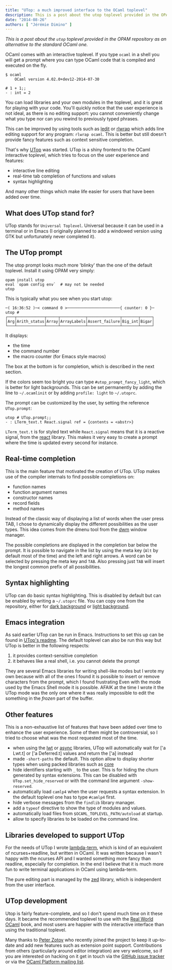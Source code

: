 ```yaml
---
title: "UTop: a much improved interface to the OCaml toplevel"
description: This is a post about the utop toplevel provided in the OPAM repository as an alternative to the standard OCaml one.
date: "2014-08-26"
authors: [ "Jérémie Dimino" ]
---
```


*This is a post about the `utop` toplevel provided in the OPAM
repository as an alternative to the standard OCaml one.*

OCaml comes with an interactive toplevel. If you type `ocaml` in a
shell you will get a prompt where you can type OCaml code that is
compiled and executed on the fly.

    $ ocaml
        OCaml version 4.02.0+dev12-2014-07-30

    # 1 + 1;;
    - : int = 2

You can load libraries and your own modules in the toplevel, and it is
great for playing with your code. You'll quickly notice that
the user experience is not ideal, as there is no editing support:
you cannot conveniently change what you type nor can you rewind to
previously typed phrases.

This can be improved by using tools such as
[ledit](http://pauillac.inria.fr/~ddr/ledit/) or
[rlwrap](http://freecode.com/projects/rlwrap) which adds line editing
support for any program: `rlwrap ocaml`. This is better but still
doesn't provide fancy features such as context sensitive completion.

That's why [UTop](https://github.com/diml/utop) was started. UTop is a
shiny frontend to the OCaml interactive toplevel, which tries to focus
on the user experience and features:

- interactive line editing
- real-time tab completion of functions and values
- syntax highlighting

And many other things which make life easier for users that have been
added over time.

What does UTop stand for?
--------------------------

UTop stands for `Universal Toplevel`. Universal because it can be used
in a terminal or in Emacs (I originally planned to add a windowed
version using GTK but unfortunately never completed it).

The UTop prompt
---------------

The utop prompt looks much more 'blinky' than the one of the default
toplevel. Install it using OPAM very simply:

    opam install utop
    eval `opam config env`  # may not be needed
    utop

This is typically what you see when you start utop:

    ─( 16:36:52 )─< command 0 >───────────────────────{ counter: 0 }─
    utop #
    ┌───┬────────────┬─────┬───────────┬──────────────┬───────┬─────┐
    │Arg│Arith_status│Array│ArrayLabels│Assert_failure│Big_int│Bigar│
    └───┴────────────┴─────┴───────────┴──────────────┴───────┴─────┘

It displays:

- the time
- the command number
- the macro counter (for Emacs style macros)

The box at the bottom is for completion, which is described in the
next section.

If the colors seem too bright you can type `#utop_prompt_fancy_light`,
which is better for light backgrounds. This can be set permanently by
adding the line to `~/.ocamlinit` or by adding `profile: light` to
`~/.utoprc`.

The prompt can be customized by the user, by setting the reference
`UTop.prompt`:

    utop # UTop.prompt;;
    - : LTerm_text.t React.signal ref = {contents = <abstr>}

`LTerm_text.t` is for styled text while `React.signal` means that it
is a reactive signal, from the
[react](http://erratique.ch/software/react) library. This makes it very
easy to create a prompt where the time is updated every second for
instance.

Real-time completion
--------------------

This is the main feature that motivated the creation of UTop. UTop makes use
of the compiler internals to find possible completions on:

- function names
- function argument names
- constructor names
- record fields
- method names

Instead of the classic way of displaying a list of words when the user
press TAB, I chose to dynamically display the different
possibilities as the user types. This idea comes from the dmenu tool
from the [dwm](http://dwm.suckless.org/) window manager.

The possible completions are displayed in the completion bar below the
prompt. It is possible to navigate in the list by using the meta key
(`Alt` by default most of the time) and the left and right arrows. A
word can be selected by pressing the meta key and `TAB`. Also pressing
just `TAB` will insert the longest common prefix of all possibilities.

Syntax highlighting
-------------------

UTop can do basic syntax highlighting. This is disabled by default but
can be enabled by writing a `~/.utoprc` file. You can copy one from
the repository, either for
[dark background](https://github.com/diml/utop/blob/master/utoprc-dark)
or
[light background](https://github.com/diml/utop/blob/master/utoprc-light).

Emacs integration
-----------------

As said earlier UTop can be run in Emacs. Instructions to set this up
can be found in [UTop's readme](https://github.com/diml/utop). The
default toplevel can also be run this way but UTop is better in the
following respects:

1. it provides context-sensitive completion
2. it behaves like a real shell, i.e. you cannot delete the prompt

They are several Emacs libraries for writing shell-like modes but I
wrote my own because with all of the ones I found it is possible to
insert or remove characters from the prompt, which I found frustrating
Even with the mode used by the Emacs Shell mode it is
possible. AFAIK at the time I wrote it the UTop mode was the only one
where it was really impossible to edit the something in the _frozen_
part of the buffer.

Other features
--------------

This is a non-exhaustive list of features that have been added over
time to enhance the user experience. Some of them might be
controversial, so I tried to choose what was the most requested most of
the time.

- when using the [lwt](http://ocsigen.org/lwt/) or
  [async](https://github.com/janestreet/async) libraries, UTop will
  automatically wait for ['a Lwt.t] or ['a Deferred.t] values and
  return the ['a] instead
- made `-short-paths` the default. This option allow to display
  shorter types when using packed libraries such as
  [core](https://github.com/janestreet/core)
- hide identifiers starting with `_` to the user. This is for hiding
  the churn generated by syntax extensions. This can be disabled with
  `UTop.set_hide_reserved` or with the command line argument
  `-show-reserved`.
- automatically load `camlp4` when the user requests a syntax
  extension. In the default toplevel one has to type `#camlp4` first.
- hide verbose messages from the `findlib` library manager.
- add a `typeof` directive to show the type of modules and values.
- automatically load files from `$OCAML_TOPLEVEL_PATH/autoload` at
  startup.
- allow to specify libraries to be loaded on the command line.

Libraries developed to support UTop
-----------------------------------

For the needs of UTop I wrote
[lambda-term](https://github.com/diml/lambda-term), which is kind of
an equivalent of ncurses+readline, but written in OCaml. It was
written because I wasn't happy with the ncurses API and I wanted something more
fancy than readline, especially for completion. In the end I believe
that it is much more fun to write terminal applications in OCaml using
lambda-term.

The pure editing part is managed by the
[zed](https://github.com/diml/zed) library, which is independent from
the user interface.


UTop development
----------------

Utop is fairly feature-complete, and so I don't spend much time on it
these days. It became the recommended toplevel to use with the 
[Real World OCaml](https://realworldocaml.org) book, and most users
are happier with the interactive interface than using the traditional
toplevel.

Many thanks to [Peter Zotov](https://github.com/whitequark) who recently joined
the project to keep it up-to-date and add new features such as extension point
support. Contributions from others (particularly around editor integration) are
very welcome, so if you are interested on hacking on it get in touch via the
[GitHub issue tracker](https://github.com/diml/utop) or via the [OCaml Platform
mailing list](https://lists.ocaml.org/listinfo/platform).
